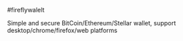 #fireflywalelt

Simple and secure BitCoin/Ethereum/Stellar wallet, support desktop/chrome/firefox/web platforms



